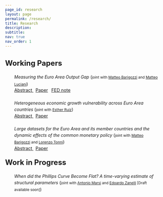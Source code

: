 ```yaml
---
page_id: research
layout: page
permalink: /research/
title: Research
description:
subtitle: 
nav: true
nav_order: 1
---
```


<!-- Styles for collapsible sections -->
<style>
  /* Force the title color with more specificity */
  .projects h2.category {
    cursor: default; /* Remove pointer cursor */
    font-weight: bold; /* Make titles bold */
    font-size: 1.5rem; /* Increase font size slightly, more than before but not as large */
  }

  /* When the theme is light, use purple color */
  html[data-theme="light"] .projects h2.category {
    color: var(--global-theme-color, #9b59b6) !important;  /* Use the theme's purple color */
  }

  /* When the theme is dark, use light blue/cyan color */
  html[data-theme="dark"] .projects h2.category {
    color: var(--global-theme-color, #00bcd4) !important; /* Use the theme's cyan/light blue color */
  }

  #content-2, #content-1, #abstract-1, #abstract-2 {
    display: block; /* Always visible now */
  }

  .b {
    font-weight: bold;
  }

  .paper {
  margin-bottom: 40px; /* Add space between papers */
  }

  /* Make Abstract stay on top of the dropdown */
  .abstract-container {
    position: relative;
  }

  .abstract-link {
    position: absolute;
    top: 0;
    left: 30px;
    font-size: 11pt;
    cursor: pointer;
  }

  #abstract-1, #abstract-2, #abstract-3 {
    display: none;
    padding-left: 30px;
    padding-bottom: 10px; /* Space between abstract text and keywords */
    padding-top: 10px; /* Space between abstract text and keywords */
    line-height: 12pt;
    font-size: 10pt;
    margin-top: 20px; /* Space between "Abstract" and the abstract content */
  }

   /* Fix space between Abstract link and text */
  .abstract-container {
    margin-bottom: 10px; /* Adds consistent space above the abstract text */
  }

    /* Add space specifically between abstract text and keywords */
  #abstract-1 div, #abstract-2 div, #abstract-3 div {
    margin-top: 10px; /* Space above keywords section */
  }

  .abstract-container > .abstract-link + #abstract-1,
  .abstract-container > .abstract-link + #abstract-2, 
  .abstract-container > .abstract-link + #abstract-3 {
    margin-top: 20px; /* Fix space immediately after "Abstract" button */
  }
  
  #content-1, #content-2, #content-3 {
    margin-top: 20px;
    margin-bottom: 20px;
  }

  /* Reduce font size for text inside round brackets */
  .bracket-text {
    font-size: 0.85em; /* Slightly smaller font size */
  }

  .work-in-progress {
    margin-bottom: 15px; /* Smaller spacing for Work In Progress */
  }
  
</style>

<!-- PROJECTS SECTION -->
<div class="projects">
  <h2 class="category">
    Working Papers
  </h2>
</div>

<!-- WORKING PAPERS -->
<div id="content-2">
  <div class="paper">
  <div style="margin: 0; padding: 0; position: relative;">
    <div style="display: inline-block; padding-left: 30px; line-height: 16pt;">
      <span><i>Measuring the Euro Area Output Gap</i> (<span class="bracket-text">joint with 
        <a href="https://www.barigozzi.eu/Home.html">Matteo Barigozzi</a> and 
        <a href="https://sites.google.com/site/lucianimatteo/">Matteo Luciani</a></span>)
      </span>
    </div>
    <!-- ABSTRACT -->
    <div class="abstract-container">
      <div class="abstract-link">
        <a href="javascript:void(0);" id="toggle-abstract-1" onclick="toggleAbstract('abstract-1')">
          <i class="fa-solid fa-chevron-right fa-2xs"></i> Abstract
        </a>
        <span style="font-size: 11pt; padding-left: 7px; color: var(--global-theme-color);">
          <a href="https://arxiv.org/abs/2505.05536">Paper</a>
        </span>
        <span style="font-size: 11pt; padding-left: 7px; color: var(--global-theme-color);">
          <a href="https://www.federalreserve.gov/econres/notes/feds-notes/the-euro-area-has-a-growth-problem-20250110.html">FED note</a>
        </span>
      </div>
      <div id="abstract-1">
        We measure the Euro Area (EA) output gap and potential output using a non-stationary dynamic factor model estimated on a large dataset of macroeconomic and financial variables. From 2012 to 2024, we estimate that the EA economy was tighter than policy institutions estimate, suggesting that the slow EA growth results from a potential output issue, not a business cycle issue. Moreover, we find that a decline in trend inflation, not slack in the economy, kept core inflation below 2% before the pandemic and that demand forces account for at least 30% of the post-pandemic increase in core inflation.
        <br>
        <div>
          <b>Keywords:</b> output gap, factor models, large-dimensional data, non-stationarity, COVID19
        </div>
      </div>
    </div>
  </div>
  </div>

  
  <div class="paper">
  <div style="margin: 0; padding: 0; position: relative;">
    <div style="display: inline-block; padding-left: 30px; line-height: 16pt;">
      <span><i>Heterogeneous economic growth vulnerability across Euro Area countries</i> (<span class="bracket-text">joint with 
        <a href="https://sites.google.com/view/esther-ruiz-ortega">Esther Ruiz</a></span>)
      </span>
    </div>
    <!-- ABSTRACT -->
    <div class="abstract-container">
      <div class="abstract-link">
        <a href="javascript:void(0);" id="toggle-abstract-3" onclick="toggleAbstract('abstract-3')">
          <i class="fa-solid fa-chevron-right fa-2xs"></i> Abstract
        </a>
       <span style="font-size: 11pt; padding-left: 7px; color: var(--global-theme-color);">
          <a href="https://arxiv.org/abs/2506.14321">Paper</a>
        </span>
      </div>
      <div id="abstract-3">
        We analyse economic growth vulnerability of the four largest Euro Area (EA) countries under stressed macroeconomic and financial conditions. Vulnerability, measured as a lower quantile of the growth distribution conditional on EA-wide and country-specific underlying factors, is found to be higher in Germany, which is more exposed to EA-wide economic conditions, and in Spain, which has large country-specific sectoral dynamics. We show that, under stress, financial factors amplify adverse macroeconomic conditions. Furthermore, even severe sectoral (financial or macro) shocks, whether common or country-specific, fail to fully explain the vulnerability observed under overall stress. Our results underscore the importance of monitoring both local and EA-wide macro-financial conditions to design effective policies for mitigating growth vulnerability.
        <br>
        <div>
          <b>Keywords:</b> growth-in-stress, factor models, quantile regression, large-dimensional data
        </div>
      </div>
    </div>
  </div>
  </div>

  <div class="paper">
  <div style="margin: 0; padding: 0; position: relative;">
    <div style="display: inline-block; padding-left: 30px; line-height: 16pt;">
      <span><i>Large datasets for the Euro Area and its member countries and the dynamic effects of the common monetary policy</i> (<span class="bracket-text">joint with 
        <a href="https://www.barigozzi.eu/Home.html">Matteo Barigozzi</a> and 
        <a href="https://sites.google.com/view/lorenzotonni/home-page?authuser=0">Lorenzo Tonni</a></span>)
      </span>
    </div>
    <!-- ABSTRACT -->
    <div class="abstract-container">
      <div class="abstract-link">
        <a href="javascript:void(0);" id="toggle-abstract-2" onclick="toggleAbstract('abstract-2')">
          <i class="fa-solid fa-chevron-right fa-2xs"></i> Abstract
        </a>
        <span style="font-size: 11pt; padding-left: 7px; color: var(--global-theme-color);"> <a href="https://arxiv.org/abs/2410.05082">Paper</a></span>
      </div>
      <div id="abstract-2">
        We present and describe a new publicly available large dataset which encompasses quarterly and monthly macroeconomic time series for both the Euro Area (EA) as a whole and its ten primary member countries. The dataset, which is called EA-MD-QD, includes more than 800 time    series and spans the period from January 2000 to the latest available month. Since January 2024 EA-MD-QD is updated on a monthly basis and constantly revised, making it an essential resource for conducting policy analysis related to economic outcomes in the EA. To illustrate the usefulness of EA-MD-QD, we study the country specific Impulse Responses of the EA wide monetary policy shock by means of the Common Component VAR plus either Instrumental Variables or Sign Restrictions identification schemes. The results reveal asymmetries in the transmission of the monetary policy shock across countries, particularly between core and peripheral countries. Additionally, we find comovements across Euro Area countries' business cycles to be driven mostly by real variables, compared to nominal ones.
        <br>
        <div>
          <b>Keywords:</b> factor models, large-dimensional data, monetary policy, CC-SVAR
        </div>
      </div>
    </div>
  </div>
  </div>
 
</div>


<!-- WORK IN PROGRESS SECTION -->
<div class="projects">
  <h2 class="category">
    Work in Progress
  </h2>
</div>

<div id="content-1">
  
  <div class="work-in-progress">
    <div style="margin: 0; padding: 0; position: relative;">
      <div style="display: inline-block; padding-left: 30px; line-height: 16pt;">
        <span><i>When did the Phillips Curve Become Flat? A time-varying estimate of structural parameters</i> (<span class="bracket-text">joint with 
        <a href="https://sites.google.com/view/antoniomarsi/home">Antonio Marsi</a> and 
        <a href="https://edoardozanelli.github.io">Edoardo Zanelli</a>
        [Draft available soon]</span>)
      </span>
      </div>
    </div>
  </div>
</div>

<!-- JavaScript for Abstract Toggle -->
<script>
  function toggleAbstract(id) {
    const element = document.getElementById(id);
    element.style.display = element.style.display === "none" ? "inline-block" : "none";
  }
</script>

<!-- FontAwesome Icons -->
<link href="https://cdnjs.cloudflare.com/ajax/libs/font-awesome/6.0.0/css/all.min.css" rel="stylesheet">
